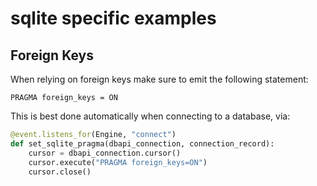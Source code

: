 # sqlite specific examples

## Foreign Keys

When relying on foreign keys make sure to emit the following statement:

`PRAGMA foreign_keys = ON`

This is best done automatically when connecting to a database, via:

```py
@event.listens_for(Engine, "connect")
def set_sqlite_pragma(dbapi_connection, connection_record):
    cursor = dbapi_connection.cursor()
    cursor.execute("PRAGMA foreign_keys=ON")
    cursor.close()
```
